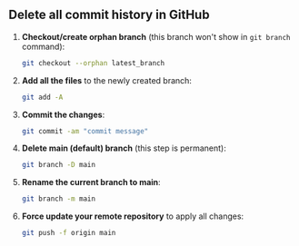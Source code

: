 ## Delete all commit history in GitHub

1. **Checkout/create orphan branch** (this branch won't show in `git branch` command):
    ```bash
    git checkout --orphan latest_branch
    ```

2. **Add all the files** to the newly created branch:
    ```bash
    git add -A
    ```

3. **Commit the changes**:
    ```bash
    git commit -am "commit message"
    ```

4. **Delete main (default) branch** (this step is permanent):
    ```bash
    git branch -D main
    ```

5. **Rename the current branch to main**:
    ```bash
    git branch -m main
    ```

6. **Force update your remote repository** to apply all changes:
    ```bash
    git push -f origin main
    ```
